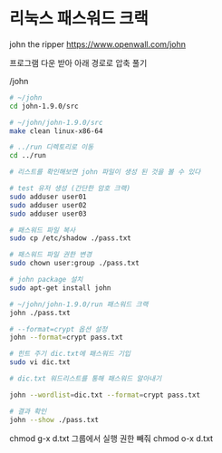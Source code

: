 # 리눅스 패스워드 크랙

john the ripper
<https://www.openwall.com/john>

프로그램 다운 받아 아래 경로로 압축 풀기

/john

```bash
# ~/john
cd john-1.9.0/src

# ~/john/john-1.9.0/src
make clean linux-x86-64

# ../run 디렉토리로 이동
cd ../run

# 리스트를 확인해보면 john 파일이 생성 된 것을 볼 수 있다

# test 유저 생성 (간단한 암호 크랙)
sudo adduser user01
sudo adduser user02
sudo adduser user03

# 패스워드 파일 복사
sudo cp /etc/shadow ./pass.txt

# 패스워드 파일 권한 변경
sudo chown user:group ./pass.txt

# john package 설치
sudo apt-get install john

# ~/john/john-1.9.0/run 패스워드 크랙
john ./pass.txt

# --format=crypt 옵션 설정
john --format=crypt pass.txt

# 힌트 주기 dic.txt에 패스워드 기입
sudo vi dic.txt

# dic.txt 워드리스트를 통해 패스워드 알아내기

john --wordlist=dic.txt --format=crypt pass.txt

# 결과 확인
john --show ./pass.txt
```

chmod g-x d.txt
그룹에서 실행 권한 빼줘
chmod o-x d.txt
